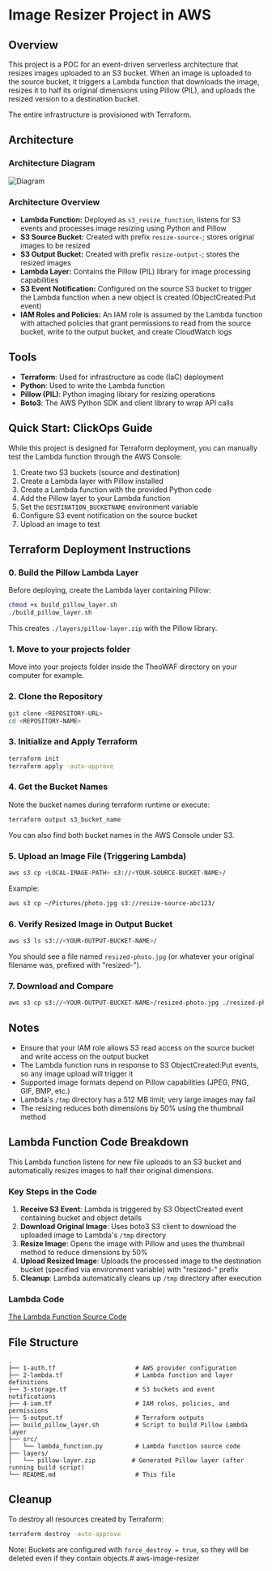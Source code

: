 # Image Resizer Project in AWS

## Overview

This project is a POC for an event-driven serverless architecture that  resizes images uploaded to an S3 bucket. When an image is uploaded to the source bucket, it triggers a Lambda function that downloads the image, resizes it to half its original dimensions using Pillow (PIL), and uploads the resized version to a destination bucket.

The entire infrastructure is provisioned with Terraform.


## Architecture

### Architecture Diagram
![Diagram]()

### Architecture Overview

- **Lambda Function:** Deployed as `s3_resize_function`, listens for S3 events and processes image resizing using Python and Pillow
- **S3 Source Bucket:** Created with prefix `resize-source-`; stores original images to be resized
- **S3 Output Bucket:** Created with prefix `resize-output-`; stores the resized images
- **Lambda Layer:** Contains the Pillow (PIL) library for image processing capabilities
- **S3 Event Notification:** Configured on the source S3 bucket to trigger the Lambda function when a new object is created (ObjectCreated:Put event)
- **IAM Roles and Policies:** An IAM role is assumed by the Lambda function with attached policies that grant permissions to read from the source bucket, write to the output bucket, and create CloudWatch logs

## Tools

- **Terraform**: Used for infrastructure as code (IaC) deployment
- **Python**: Used to write the Lambda function
- **Pillow (PIL)**: Python imaging library for resizing operations
- **Boto3**: The AWS Python SDK and client library to wrap API calls


## Quick Start: ClickOps Guide

While this project is designed for Terraform deployment, you can manually test the Lambda function through the AWS Console:

1. Create two S3 buckets (source and destination)
2. Create a Lambda layer with Pillow installed
3. Create a Lambda function with the provided Python code
4. Add the Pillow layer to your Lambda function
5. Set the `DESTINATION_BUCKETNAME` environment variable
6. Configure S3 event notification on the source bucket
7. Upload an image to test

## Terraform Deployment Instructions

### 0. Build the Pillow Lambda Layer

Before deploying, create the Lambda layer containing Pillow:

```sh
chmod +x build_pillow_layer.sh
./build_pillow_layer.sh
```

This creates `./layers/pillow-layer.zip` with the Pillow library.

### 1. Move to your projects folder
Move into your projects folder inside the TheoWAF directory on your computer for example.

### 2. Clone the Repository

```sh
git clone <REPOSITORY-URL>
cd <REPOSITORY-NAME>
```

### 3. Initialize and Apply Terraform

```sh
terraform init
terraform apply -auto-approve
```

### 4. Get the Bucket Names

Note the bucket names during terraform runtime or execute:

```sh
terraform output s3_bucket_name
```

You can also find both bucket names in the AWS Console under S3.

### 5. Upload an Image File (Triggering Lambda)

```sh
aws s3 cp <LOCAL-IMAGE-PATH> s3://<YOUR-SOURCE-BUCKET-NAME>/
```

Example:
```sh
aws s3 cp ~/Pictures/photo.jpg s3://resize-source-abc123/
```

### 6. Verify Resized Image in Output Bucket

```sh
aws s3 ls s3://<YOUR-OUTPUT-BUCKET-NAME>/
```

You should see a file named `resized-photo.jpg` (or whatever your original filename was, prefixed with "resized-").

### 7. Download and Compare

```sh
aws s3 cp s3://<YOUR-OUTPUT-BUCKET-NAME>/resized-photo.jpg ./resized-photo.jpg
```

## Notes

- Ensure that your IAM role allows S3 read access on the source bucket and write access on the output bucket
- The Lambda function runs in response to S3 ObjectCreated:Put events, so any image upload will trigger it
- Supported image formats depend on Pillow capabilities (JPEG, PNG, GIF, BMP, etc.)
- Lambda's `/tmp` directory has a 512 MB limit; very large images may fail
- The resizing reduces both dimensions by 50% using the thumbnail method

## Lambda Function Code Breakdown

This Lambda function listens for new file uploads to an S3 bucket and automatically resizes images to half their original dimensions.

### **Key Steps in the Code**
1. **Receive S3 Event**: Lambda is triggered by S3 ObjectCreated event containing bucket and object details
2. **Download Original Image**: Uses boto3 S3 client to download the uploaded image to Lambda's `/tmp` directory
3. **Resize Image**: Opens the image with Pillow and uses the thumbnail method to reduce dimensions by 50%
4. **Upload Resized Image**: Uploads the processed image to the destination bucket (specified via environment variable) with "resized-" prefix
5. **Cleanup**: Lambda automatically cleans up `/tmp` directory after execution

### **Lambda Code**
[The Lambda Function Source Code](src/lambda_function.py)

## File Structure

```
.
├── 1-auth.tf                      # AWS provider configuration
├── 2-lambda.tf                    # Lambda function and layer definitions
├── 3-storage.tf                   # S3 buckets and event notifications
├── 4-iam.tf                       # IAM roles, policies, and permissions
├── 5-output.tf                    # Terraform outputs
├── build_pillow_layer.sh          # Script to build Pillow Lambda layer
├── src/
│   └── lambda_function.py         # Lambda function source code
├── layers/
│   └── pillow-layer.zip          # Generated Pillow layer (after running build script)
└── README.md                      # This file
```

## Cleanup

To destroy all resources created by Terraform:

```sh
terraform destroy -auto-approve
```

Note: Buckets are configured with `force_destroy = true`, so they will be deleted even if they contain objects.# aws-image-resizer

